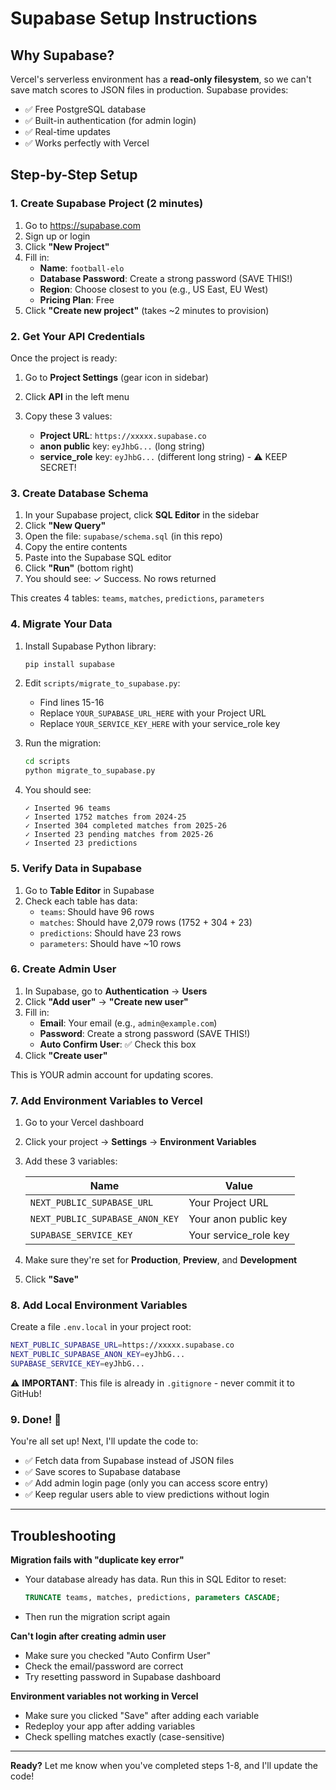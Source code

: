 # Supabase Setup Instructions

## Why Supabase?

Vercel's serverless environment has a **read-only filesystem**, so we can't save match scores to JSON files in production. Supabase provides:
- ✅ Free PostgreSQL database
- ✅ Built-in authentication (for admin login)
- ✅ Real-time updates
- ✅ Works perfectly with Vercel

## Step-by-Step Setup

### 1. Create Supabase Project (2 minutes)

1. Go to https://supabase.com
2. Sign up or login
3. Click **"New Project"**
4. Fill in:
   - **Name**: `football-elo`
   - **Database Password**: Create a strong password (SAVE THIS!)
   - **Region**: Choose closest to you (e.g., US East, EU West)
   - **Pricing Plan**: Free
5. Click **"Create new project"** (takes ~2 minutes to provision)

### 2. Get Your API Credentials

Once the project is ready:

1. Go to **Project Settings** (gear icon in sidebar)
2. Click **API** in the left menu
3. Copy these 3 values:

   - **Project URL**: `https://xxxxx.supabase.co`
   - **anon public** key: `eyJhbG...` (long string)
   - **service_role** key: `eyJhbG...` (different long string) - ⚠️ KEEP SECRET!

### 3. Create Database Schema

1. In your Supabase project, click **SQL Editor** in the sidebar
2. Click **"New Query"**
3. Open the file: `supabase/schema.sql` (in this repo)
4. Copy the entire contents
5. Paste into the Supabase SQL editor
6. Click **"Run"** (bottom right)
7. You should see: ✓ Success. No rows returned

This creates 4 tables: `teams`, `matches`, `predictions`, `parameters`

### 4. Migrate Your Data

1. Install Supabase Python library:
   ```bash
   pip install supabase
   ```

2. Edit `scripts/migrate_to_supabase.py`:
   - Find lines 15-16
   - Replace `YOUR_SUPABASE_URL_HERE` with your Project URL
   - Replace `YOUR_SERVICE_KEY_HERE` with your service_role key

3. Run the migration:
   ```bash
   cd scripts
   python migrate_to_supabase.py
   ```

4. You should see:
   ```
   ✓ Inserted 96 teams
   ✓ Inserted 1752 matches from 2024-25
   ✓ Inserted 304 completed matches from 2025-26
   ✓ Inserted 23 pending matches from 2025-26
   ✓ Inserted 23 predictions
   ```

### 5. Verify Data in Supabase

1. Go to **Table Editor** in Supabase
2. Check each table has data:
   - `teams`: Should have 96 rows
   - `matches`: Should have 2,079 rows (1752 + 304 + 23)
   - `predictions`: Should have 23 rows
   - `parameters`: Should have ~10 rows

### 6. Create Admin User

1. In Supabase, go to **Authentication** → **Users**
2. Click **"Add user"** → **"Create new user"**
3. Fill in:
   - **Email**: Your email (e.g., `admin@example.com`)
   - **Password**: Create a strong password (SAVE THIS!)
   - **Auto Confirm User**: ✅ Check this box
4. Click **"Create user"**

This is YOUR admin account for updating scores.

### 7. Add Environment Variables to Vercel

1. Go to your Vercel dashboard
2. Click your project → **Settings** → **Environment Variables**
3. Add these 3 variables:

   | Name | Value |
   |------|-------|
   | `NEXT_PUBLIC_SUPABASE_URL` | Your Project URL |
   | `NEXT_PUBLIC_SUPABASE_ANON_KEY` | Your anon public key |
   | `SUPABASE_SERVICE_KEY` | Your service_role key |

4. Make sure they're set for **Production**, **Preview**, and **Development**
5. Click **"Save"**

### 8. Add Local Environment Variables

Create a file `.env.local` in your project root:

```bash
NEXT_PUBLIC_SUPABASE_URL=https://xxxxx.supabase.co
NEXT_PUBLIC_SUPABASE_ANON_KEY=eyJhbG...
SUPABASE_SERVICE_KEY=eyJhbG...
```

⚠️ **IMPORTANT**: This file is already in `.gitignore` - never commit it to GitHub!

### 9. Done! 🎉

You're all set up! Next, I'll update the code to:
- ✅ Fetch data from Supabase instead of JSON files
- ✅ Save scores to Supabase database
- ✅ Add admin login page (only you can access score entry)
- ✅ Keep regular users able to view predictions without login

---

## Troubleshooting

**Migration fails with "duplicate key error"**
- Your database already has data. Run this in SQL Editor to reset:
  ```sql
  TRUNCATE teams, matches, predictions, parameters CASCADE;
  ```
- Then run the migration script again

**Can't login after creating admin user**
- Make sure you checked "Auto Confirm User"
- Check the email/password are correct
- Try resetting password in Supabase dashboard

**Environment variables not working in Vercel**
- Make sure you clicked "Save" after adding each variable
- Redeploy your app after adding variables
- Check spelling matches exactly (case-sensitive)

---

**Ready?** Let me know when you've completed steps 1-8, and I'll update the code!
